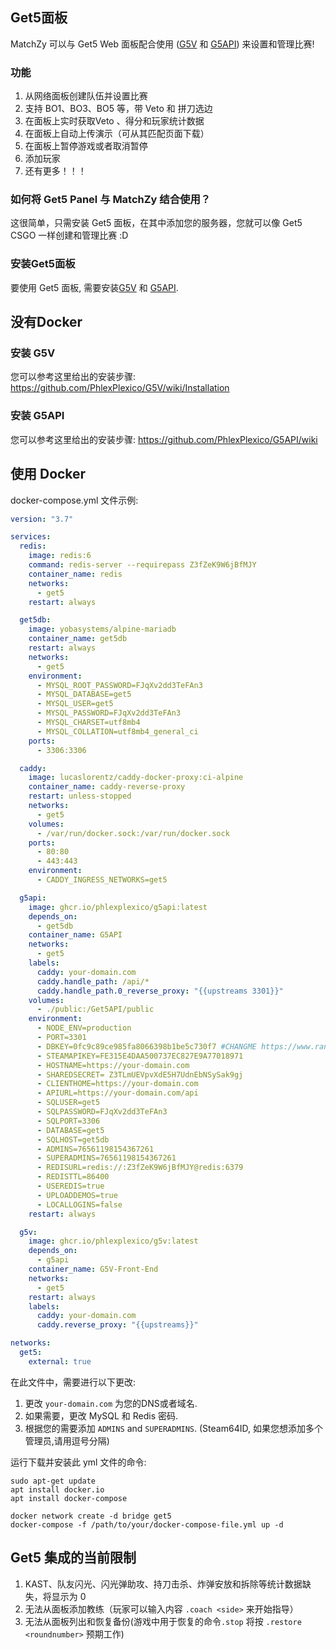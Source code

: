 ## Get5面板

MatchZy 可以与 Get5 Web 面板配合使用 ([G5V](https://github.com/PhlexPlexico/G5V) 和 [G5API](https://github.com/PhlexPlexico/G5API)) 来设置和管理比赛!

### 功能

1. 从网络面板创建队伍并设置比赛
2. 支持 BO1、BO3、BO5 等，带 Veto 和 拼刀选边
2. 在面板上实时获取Veto 、得分和玩家统计数据
3. 在面板上自动上传演示（可从其匹配页面下载）
4. 在面板上暂停游戏或者取消暂停
5. 添加玩家
6. 还有更多！！！

### 如何将 Get5 Panel 与 MatchZy 结合使用？

这很简单，只需安装 Get5 面板，在其中添加您的服务器，您就可以像 Get5 CSGO 一样创建和管理比赛 :D

### 安装Get5面板

要使用 Get5 面板, 需要安装[G5V](https://github.com/PhlexPlexico/G5V) 和 [G5API](https://github.com/PhlexPlexico/G5API).

## 没有Docker

### 安装 G5V

您可以参考这里给出的安装步骤: https://github.com/PhlexPlexico/G5V/wiki/Installation

### 安装 G5API

您可以参考这里给出的安装步骤: https://github.com/PhlexPlexico/G5API/wiki


## 使用 Docker

docker-compose.yml 文件示例:

```yml title="docker-compose.yml example"
version: "3.7"

services:
  redis:
    image: redis:6
    command: redis-server --requirepass Z3fZeK9W6jBfMJY
    container_name: redis
    networks:
      - get5
    restart: always

  get5db:
    image: yobasystems/alpine-mariadb
    container_name: get5db
    restart: always
    networks:
      - get5
    environment:
      - MYSQL_ROOT_PASSWORD=FJqXv2dd3TeFAn3
      - MYSQL_DATABASE=get5
      - MYSQL_USER=get5
      - MYSQL_PASSWORD=FJqXv2dd3TeFAn3
      - MYSQL_CHARSET=utf8mb4
      - MYSQL_COLLATION=utf8mb4_general_ci
    ports:
      - 3306:3306

  caddy:
    image: lucaslorentz/caddy-docker-proxy:ci-alpine
    container_name: caddy-reverse-proxy
    restart: unless-stopped
    networks:
      - get5
    volumes:
      - /var/run/docker.sock:/var/run/docker.sock
    ports:
      - 80:80
      - 443:443
    environment:
      - CADDY_INGRESS_NETWORKS=get5

  g5api:
    image: ghcr.io/phlexplexico/g5api:latest
    depends_on:
      - get5db
    container_name: G5API
    networks:
      - get5
    labels:
      caddy: your-domain.com
      caddy.handle_path: /api/*
      caddy.handle_path.0_reverse_proxy: "{{upstreams 3301}}"
    volumes:
      - ./public:/Get5API/public
    environment:
      - NODE_ENV=production
      - PORT=3301
      - DBKEY=0fc9c89ce985fa8066398b1be5c730f7 #CHANGME https://www.random.org/cgi-bin/randbyte?nbytes=16&format=h
      - STEAMAPIKEY=FE315E4DAA500737EC827E9A77018971
      - HOSTNAME=https://your-domain.com
      - SHAREDSECRET= Z3TLmUEVpvXdE5H7UdnEbNSySak9gj
      - CLIENTHOME=https://your-domain.com
      - APIURL=https://your-domain.com/api
      - SQLUSER=get5
      - SQLPASSWORD=FJqXv2dd3TeFAn3
      - SQLPORT=3306
      - DATABASE=get5
      - SQLHOST=get5db
      - ADMINS=76561198154367261
      - SUPERADMINS=76561198154367261
      - REDISURL=redis://:Z3fZeK9W6jBfMJY@redis:6379
      - REDISTTL=86400
      - USEREDIS=true
      - UPLOADDEMOS=true
      - LOCALLOGINS=false
    restart: always

  g5v:
    image: ghcr.io/phlexplexico/g5v:latest
    depends_on:
      - g5api
    container_name: G5V-Front-End
    networks:
      - get5
    restart: always
    labels:
      caddy: your-domain.com
      caddy.reverse_proxy: "{{upstreams}}"

networks:
  get5:
    external: true
```

在此文件中，需要进行以下更改:

1. 更改 `your-domain.com` 为您的DNS或者域名.
2. 如果需要，更改 MySQL 和 Redis 密码.
3. 根据您的需要添加 `ADMINS` and `SUPERADMINS`. (Steam64ID, 如果您想添加多个管理员,请用逗号分隔)

运行下载并安装此 yml 文件的命令:

```
sudo apt-get update
apt install docker.io
apt install docker-compose

docker network create -d bridge get5
docker-compose -f /path/to/your/docker-compose-file.yml up -d
```

## Get5 集成的当前限制

1. KAST、队友闪光、闪光弹助攻、持刀击杀、炸弹安放和拆除等统计数据缺失，将显示为 0
2. 无法从面板添加教练（玩家可以输入内容 `.coach <side>` 来开始指导）
3. 无法从面板列出和恢复备份(游戏中用于恢复的命令`.stop` 将按 `.restore <roundnumber>` 预期工作)